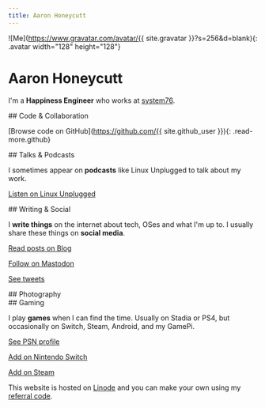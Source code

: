 ```yaml
---
title: Aaron Honeycutt
---
```


![Me](https://www.gravatar.com/avatar/{{ site.gravatar }}?s=256&d=blank){: .avatar width="128" height="128"}

# Aaron Honeycutt

I'm a **Happiness Engineer** who works at [system76](https://system76.com/).

<section class="code card" markdown="1">
## Code & Collaboration

[<i class="fab fa-fw fa-github"></i>Browse code on GitHub](https://github.com/{{ site.github_user }}){: .read-more.github}

</section>

<section class="talks card" markdown="1">
## Talks & Podcasts

I sometimes appear on **podcasts** like Linux Unplugged to talk about my work.

<a href="https://linuxunplugged.com/guests/aaronhoneycutt" class="read-more lup"><i class="fa fa-fw fa-microphone"></i>Listen on Linux Unplugged</a>
</section>

<section class="writing card" markdown="1">
## Writing & Social

I **write things** on the internet about tech, OSes and what I'm up to. I usually share these things on **social media**.

<a href="/blog" class="read-more blog"><i class="fa fa-fw fa-rss"></i>Read posts on Blog</a>

<a rel="me" href="{{ site.mastodon }}" class="read-more mastodon"><i class="fab fa-fw fa-mastodon"></i>Follow on Mastodon</a>

<a href="https://twitter.com/{{ site.twitter }}" class="read-more twitter"><i class="fab fa-fw fa-twitter"></i>See tweets</a>
</section>

<section class="photography card" markdown="1">
## Photography

</section>

<section class="gaming card" markdown="1">
## Gaming

I play **games** when I can find the time. Usually on Stadia or PS4, but occasionally on Switch, Steam, Android, and my GamePi.

<a href="http://psnprofiles.com/ahoneybun" class="read-more psn"><i class="fa fa-fw fa-trophy"></i>See PSN profile</a>

<a href="/switch" class="read-more switch"><i class="fab fa-fw fa-nintendo-switch"></i>Add on Nintendo Switch</a>

<a href="http://steamcommunity.com/id/{{ site.steam }}/" class="read-more steam"><i class="fab fa-fw fa-steam-square"></i>Add on Steam</a>

</section>

This website is hosted on [Linode]() and you can make your own using my [referral code](https://www.linode.com/?r=50012cb9448276b69b3d757fdf5aa3d4ad320064).